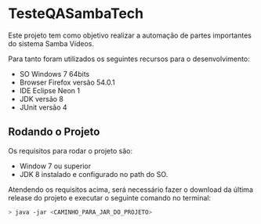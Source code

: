 # TesteQASambaTech

Este projeto tem como objetivo realizar a automação de partes importantes do sistema Samba Vídeos.

Para tanto foram utilizados os seguintes recursos para o desenvolvimento:

 - SO Windows 7 64bits
 - Browser Firefox versão 54.0.1
 - IDE Eclipse Neon 1
 - JDK versão 8
 - JUnit versão 4
 
## Rodando o Projeto
 
Os requisitos para rodar o projeto são:
 - Window 7 ou superior
 - JDK 8 instalado e configurado no path do SO.
 
Atendendo os requisitos acima, será necessário fazer o download da última release do projeto e executar o seguinte comando no terminal:

```sh
> java -jar <CAMINHO_PARA_JAR_DO_PROJETO>
```
 
